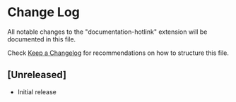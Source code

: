 # Change Log

All notable changes to the "documentation-hotlink" extension will be documented in this file.

Check [Keep a Changelog](http://keepachangelog.com/) for recommendations on how to structure this file.

## [Unreleased]

- Initial release
